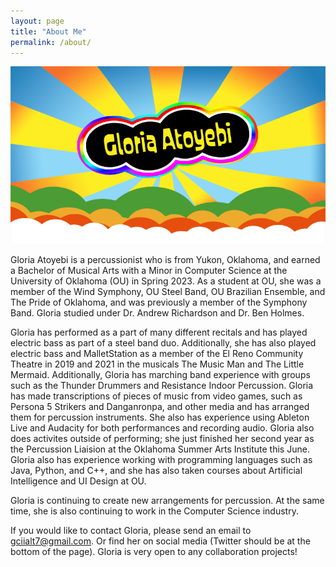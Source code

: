 ```yaml
---
layout: page
title: "About Me"
permalink: /about/
---
```


![Picture 1](/assets/aboutpic.png)

Gloria Atoyebi is a percussionist who is from Yukon, Oklahoma, and earned a Bachelor of Musical Arts with a Minor in Computer Science at the University of Oklahoma (OU) in Spring 2023. As a student at OU, she was a member of the Wind Symphony, OU Steel Band, OU Brazilian Ensemble, and The Pride of Oklahoma, and was previously a member of the Symphony Band. Gloria studied under Dr. Andrew Richardson and Dr. Ben Holmes.

Gloria has performed as a part of many different recitals and has played electric bass as part of a steel band duo. Additionally, she has also played electric bass and MalletStation as a member of the El Reno Community Theatre in 2019 and 2021 in the musicals The Music Man and The Little Mermaid. Additionally, Gloria has marching band experience with groups such as the Thunder Drummers and Resistance Indoor Percussion. Gloria has made transcriptions of pieces of music from video games, such as Persona 5 Strikers and Danganronpa, and other media and has arranged them for percussion instruments. She also has experience using Ableton Live and Audacity for both performances and recording audio. Gloria also does activites outside of performing; she just finished her second year as the Percussion Liaision at the Oklahoma Summer Arts Institute this June. Gloria also has experience working with programming languages such as Java, Python, and C++, and she has also taken courses about Artificial Intelligence and UI Design at OU.

Gloria is continuing to create new arrangements for percussion. At the same time, she is also continuing to work in the Computer Science industry.

If you would like to contact Gloria, please send an email to gciialt7@gmail.com. Or find her on social media (Twitter should be at the bottom of the page). Gloria is very open to any collaboration projects! 
